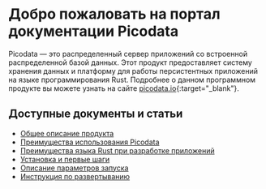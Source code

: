 # Добро пожаловать на портал документации Picodata
Picodata  — это распределенный сервер приложений со встроенной распределенной базой данных. Этот продукт предоставляет систему хранения данных и платформу для работы персистентных приложений на языке программирования Rust.
Подробнее о данном программном продукте вы можете узнать на сайте [picodata.io](https://www.picodata.io){:target="_blank"}.

## Доступные документы и статьи

* [Общее описание продукта](description)
* [Преимущества использования Picodata](benefits)
* [Преимущества языка Rust при разработке приложений](benefits_rust)
* [Установка и первые шаги](install)
* [Описание параметров запуска](cli)
* [Инструкция по развертыванию](deploy)

<a style="display: none" href="https://hits.seeyoufarm.com"><img src="https://hits.seeyoufarm.com/api/count/incr/badge.svg?url=https%3A%2F%2Fdocs.picodata.io%2Fpicodata%2F&count_bg=%2379C83D&title_bg=%23555555&icon=&icon_color=%23E7E7E7&title=hits&edge_flat=false"/></a>
